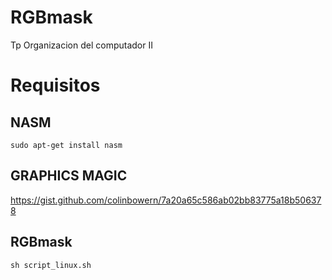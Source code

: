 # RGBmask
Tp Organizacion del computador II
# Requisitos
## NASM
`sudo apt-get install nasm`
## GRAPHICS MAGIC
https://gist.github.com/colinbowern/7a20a65c586ab02bb83775a18b506378
## RGBmask
`sh script_linux.sh`

